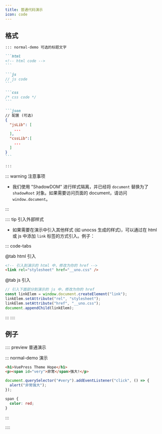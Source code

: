 ```yaml
---
title: 普通代码演示
icon: code
---
```


## 格式

<!-- #region syntax -->

````md
::: normal-demo 可选的标题文字

```html
<!-- html code -->
```

```js
// js code
```

```css
/* css code */
```

```json
// 配置 (可选)
{
  "jsLib": [
    ...
  ],
  "cssLib":[
    ...
  ]
}
```

:::
````

<!-- #endregion syntax -->

::: warning 注意事项

- 我们使用 "ShadowDOM" 进行样式隔离，并已经将 `document` 替换为了 `shadowRoot` 对象。如果需要访问页面的 document，请访问 `window.document`。

:::

:::: tip 引入外部样式

- 如果需要在演示中引入其他样式 (如 unocss 生成的样式)，可以通过在 html 或 js 中添加 `link` 标签的方式引入。例子：

::: code-tabs

@tab html 引入

```html
<!-- 引入到演示的 html 中，修改为你的 href -->
<link rel="stylesheet" href="__uno.css" />
```

@tab js 引入

```js
// 引入下面部分到演示的 js 中，修改为你的 href
const linkElem = window.document.createElement("link");
linkElem.setAttribute("rel", "stylesheet");
linkElem.setAttribute("href", "__uno.css");
document.appendChild(linkElem);
```

:::
::::

## 例子

<!-- #region demo -->

:::: preview 普通演示

::: normal-demo 演示

```html
<h1>VuePress Theme Hope</h1>
<p><span id="very">非常</span>强大!</p>
```

```js
document.querySelector("#very").addEventListener("click", () => {
  alert("非常强大");
});
```

```css
span {
  color: red;
}
```

:::

::::

<!-- #endregion demo -->
